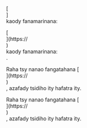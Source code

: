 [<br host>]<br action>kaody fanamarinana:<br code>

[<br host>](https://<br host>)<br action>kaody fanamarinana:<br code>.

Raha tsy nanao fangatahana [<br host>](https://<br host>)<br action>, azafady tsidiho ity hafatra ity.

Raha tsy nanao fangatahana [<br host>](https://<br host>)<br action>, azafady tsidiho ity hafatra ity.
